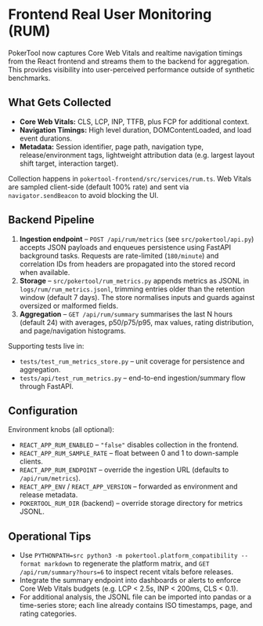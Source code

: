 # Frontend Real User Monitoring (RUM)

PokerTool now captures Core Web Vitals and realtime navigation timings from the React frontend and streams them to the backend for aggregation. This provides visibility into user-perceived performance outside of synthetic benchmarks.

## What Gets Collected

- **Core Web Vitals:** CLS, LCP, INP, TTFB, plus FCP for additional context.
- **Navigation Timings:** High level duration, DOMContentLoaded, and load event durations.
- **Metadata:** Session identifier, page path, navigation type, release/environment tags, lightweight attribution data (e.g. largest layout shift target, interaction target).

Collection happens in `pokertool-frontend/src/services/rum.ts`. Web Vitals are sampled client-side (default 100% rate) and sent via `navigator.sendBeacon` to avoid blocking the UI.

## Backend Pipeline

1. **Ingestion endpoint** – `POST /api/rum/metrics` (see `src/pokertool/api.py`) accepts JSON payloads and enqueues persistence using FastAPI background tasks. Requests are rate-limited (`180/minute`) and correlation IDs from headers are propagated into the stored record when available.
2. **Storage** – `src/pokertool/rum_metrics.py` appends metrics as JSONL in `logs/rum/rum_metrics.jsonl`, trimming entries older than the retention window (default 7 days). The store normalises inputs and guards against oversized or malformed fields.
3. **Aggregation** – `GET /api/rum/summary` summarises the last N hours (default 24) with averages, p50/p75/p95, max values, rating distribution, and page/navigation histograms.

Supporting tests live in:

- `tests/test_rum_metrics_store.py` – unit coverage for persistence and aggregation.
- `tests/api/test_rum_metrics.py` – end-to-end ingestion/summary flow through FastAPI.

## Configuration

Environment knobs (all optional):

- `REACT_APP_RUM_ENABLED` – `"false"` disables collection in the frontend.
- `REACT_APP_RUM_SAMPLE_RATE` – float between 0 and 1 to down-sample clients.
- `REACT_APP_RUM_ENDPOINT` – override the ingestion URL (defaults to `/api/rum/metrics`).
- `REACT_APP_ENV` / `REACT_APP_VERSION` – forwarded as environment and release metadata.
- `POKERTOOL_RUM_DIR` (backend) – override storage directory for metrics JSONL.

## Operational Tips

- Use `PYTHONPATH=src python3 -m pokertool.platform_compatibility --format markdown` to regenerate the platform matrix, and `GET /api/rum/summary?hours=6` to inspect recent vitals before releases.
- Integrate the summary endpoint into dashboards or alerts to enforce Core Web Vitals budgets (e.g. LCP < 2.5s, INP < 200ms, CLS < 0.1).
- For additional analysis, the JSONL file can be imported into pandas or a time-series store; each line already contains ISO timestamps, page, and rating categories.

